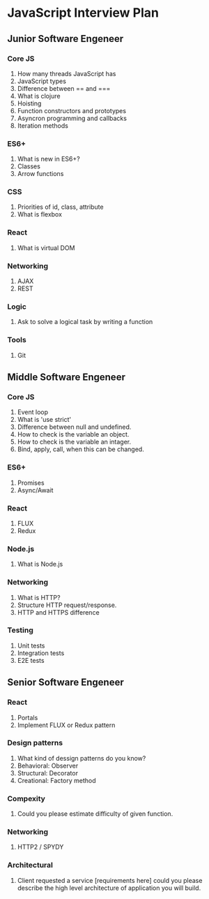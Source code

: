# JavaScript Interview Plan

## Junior Software Engeneer

### Core JS

1. How many threads JavaScript has
2. JavaScript types
3. Difference between == and ===
5. What is clojure
6. Hoisting
7. Function constructors and prototypes
8. Asyncron programming and callbacks
9. Iteration methods

### ES6+

1. What is new in ES6+?
2. Classes
3. Arrow functions

### CSS

1. Priorities of id, class, attribute
2. What is flexbox

### React
1. What is virtual DOM

### Networking

1. AJAX
2. REST

### Logic

1. Ask to solve a logical task by writing a function

### Tools

1. Git

## Middle Software Engeneer

### Core JS

1. Event loop
2. What is 'use strict'
3. Difference between null and undefined.
4. How to check is the variable an object.
5. How to check is the variable an intager.
6. Bind, apply, call, when this can be changed.

### ES6+

1. Promises
2. Async/Await

### React

1. FLUX
2. Redux

### Node.js

1. What is Node.js

### Networking

1. What is HTTP?
2. Structure HTTP request/response.
3. HTTP and HTTPS difference

### Testing

1. Unit tests
2. Integration tests
3. E2E tests

## Senior Software Engeneer

### React

1. Portals
2. Implement FLUX or Redux pattern

### Design patterns

1. What kind of dessign patterns do you know?
2. Behavioral: Observer
3. Structural: Decorator
4. Creational: Factory method

### Compexity

1. Could you please estimate difficulty of given function.

### Networking

1. HTTP2 / SPYDY

### Architectural

1. Client requested a service [requirements here] could you please describe the high level architecture of application you will build.
